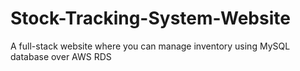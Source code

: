 # Stock-Tracking-System-Website
A full-stack website where you can manage inventory using MySQL database over AWS RDS
